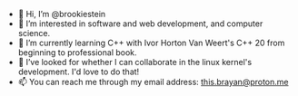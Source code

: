 - 👋 Hi, I’m @brookiestein
- 👀 I’m interested in software and web development, and computer science.
- 🌱 I’m currently learning C++ with Ivor Horton Van Weert's C++ 20 from beginning to professional book.
- 💞️ I’ve looked for whether I can collaborate in the linux kernel's development. I'd love to do that!
- 📫 You can reach me through my email address: this.brayan@proton.me

<!---
brookiestein/brookiestein is a ✨ special ✨ repository because its `README.md` (this file) appears on your GitHub profile.
You can click the Preview link to take a look at your changes.
--->
